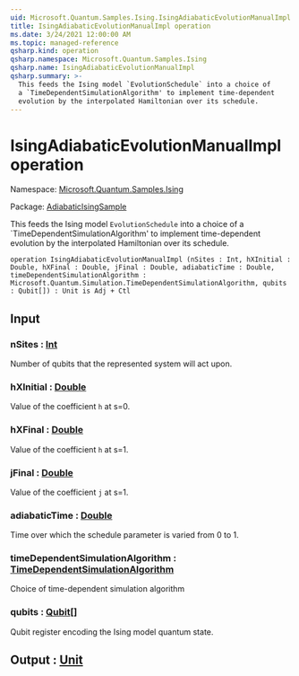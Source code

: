 ```yaml
---
uid: Microsoft.Quantum.Samples.Ising.IsingAdiabaticEvolutionManualImpl
title: IsingAdiabaticEvolutionManualImpl operation
ms.date: 3/24/2021 12:00:00 AM
ms.topic: managed-reference
qsharp.kind: operation
qsharp.namespace: Microsoft.Quantum.Samples.Ising
qsharp.name: IsingAdiabaticEvolutionManualImpl
qsharp.summary: >-
  This feeds the Ising model `EvolutionSchedule` into a choice of
  a `TimeDependentSimulationAlgorithm' to implement time-dependent
  evolution by the interpolated Hamiltonian over its schedule.
---
```


# IsingAdiabaticEvolutionManualImpl operation

Namespace: [Microsoft.Quantum.Samples.Ising](xref:Microsoft.Quantum.Samples.Ising)

Package: [AdiabaticIsingSample](https://nuget.org/packages/AdiabaticIsingSample)


This feeds the Ising model `EvolutionSchedule` into a choice ofa `TimeDependentSimulationAlgorithm' to implement time-dependentevolution by the interpolated Hamiltonian over its schedule.

```qsharp
operation IsingAdiabaticEvolutionManualImpl (nSites : Int, hXInitial : Double, hXFinal : Double, jFinal : Double, adiabaticTime : Double, timeDependentSimulationAlgorithm : Microsoft.Quantum.Simulation.TimeDependentSimulationAlgorithm, qubits : Qubit[]) : Unit is Adj + Ctl
```


## Input

### nSites : [Int](xref:microsoft.quantum.lang-ref.int)

Number of qubits that the represented system will act upon.


### hXInitial : [Double](xref:microsoft.quantum.lang-ref.double)

Value of the coefficient `h` at s=0.


### hXFinal : [Double](xref:microsoft.quantum.lang-ref.double)

Value of the coefficient `h` at s=1.


### jFinal : [Double](xref:microsoft.quantum.lang-ref.double)

Value of the coefficient `j` at s=1.


### adiabaticTime : [Double](xref:microsoft.quantum.lang-ref.double)

Time over which the schedule parameter is varied from 0 to 1.


### timeDependentSimulationAlgorithm : [TimeDependentSimulationAlgorithm](xref:Microsoft.Quantum.Simulation.TimeDependentSimulationAlgorithm)

Choice of time-dependent simulation algorithm


### qubits : [Qubit](xref:microsoft.quantum.lang-ref.qubit)[]

Qubit register encoding the Ising model quantum state.



## Output : [Unit](xref:microsoft.quantum.lang-ref.unit)

